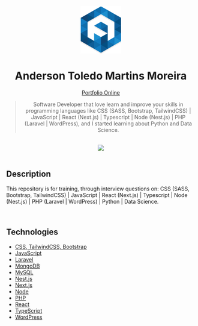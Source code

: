 <div align="center">
  <img src="readme/logo/favicon.png" />
  <h1>Anderson Toledo Martins Moreira</h1>
  <a href="http://www.atmm.dev" target="_blank">Portfolio Online</a>

> Software Developer that love learn and improve your skills in programming languages like CSS (SASS, Bootstrap, TailwindCSS) | JavaScript | React (Next.js) | Typescript | Node (Nest.js) | PHP (Laravel | WordPress), and I started learning about Python and Data Science.

</div>
<br >
<!-- References for Create budgets :: https://shields.io/category/build -->
<div align="center">
  <img src="https://img.shields.io/static/v1?label=Status&message=Development&color=tomato"/>
</div>

<br >

## Description
This repository is for training, through interview questions on: CSS (SASS, Bootstrap, TailwindCSS) | JavaScript | React (Next.js) | Typescript | Node (Nest.js) | PHP (Laravel | WordPress) | Python | Data Science.

<br >

## Technologies
- [CSS, TailwindCSS, Bootstrap](./technologies/css/README.md)
- [JavaScript](./technologies/javascript/README.md)
- [Laravel](./technologies/laravel/README.md)
- [MongoDB](./technologies/mongodb/README.md)
- [MySQL](./technologies/mysql/README.md)
- [Nest.js](./technologies/nestjs/README.md)
- [Next.js](./technologies/nextjs/README.md)
- [Node](./technologies/node/README.md)
- [PHP](./technologies/php/README.md)
- [React](./technologies/react/README.md)
- [TypeScript](./technologies/typescript/README.md)
- [WordPress](./technologies/wordpress/README.md)
